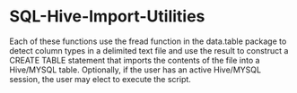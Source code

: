 # SQL-Hive-Import-Utilities
Each of these functions use the fread function in the data.table package to detect column types in a delimited text file and use the result to construct a CREATE TABLE statement that imports the contents of the file into a Hive/MYSQL table. Optionally, if the user has an active Hive/MYSQL session, the user may elect to execute the script.
